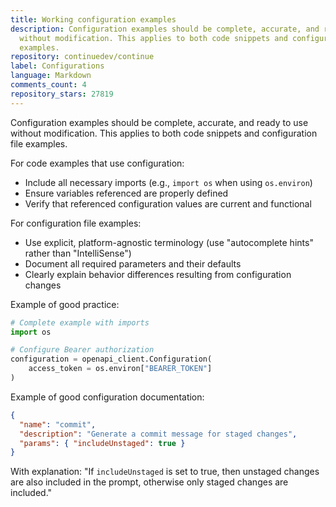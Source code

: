 ```yaml
---
title: Working configuration examples
description: Configuration examples should be complete, accurate, and ready to use
  without modification. This applies to both code snippets and configuration file
  examples.
repository: continuedev/continue
label: Configurations
language: Markdown
comments_count: 4
repository_stars: 27819
---
```


Configuration examples should be complete, accurate, and ready to use without modification. This applies to both code snippets and configuration file examples.

For code examples that use configuration:
- Include all necessary imports (e.g., `import os` when using `os.environ`)
- Ensure variables referenced are properly defined
- Verify that referenced configuration values are current and functional

For configuration file examples:
- Use explicit, platform-agnostic terminology (use "autocomplete hints" rather than "IntelliSense")
- Document all required parameters and their defaults
- Clearly explain behavior differences resulting from configuration changes

Example of good practice:
```python
# Complete example with imports
import os

# Configure Bearer authorization
configuration = openapi_client.Configuration(
    access_token = os.environ["BEARER_TOKEN"]
)
```

Example of good configuration documentation:
```json
{
  "name": "commit",
  "description": "Generate a commit message for staged changes",
  "params": { "includeUnstaged": true }
}
```
With explanation: "If `includeUnstaged` is set to true, then unstaged changes are also included in the prompt, otherwise only staged changes are included."